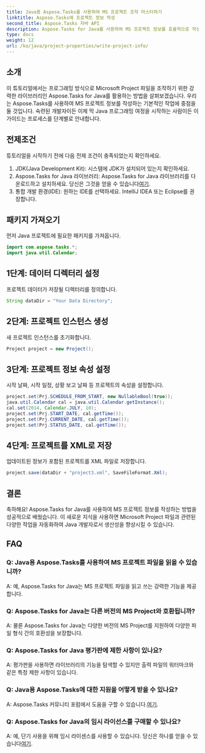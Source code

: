 ```yaml
---
title: Java용 Aspose.Tasks를 사용하여 MS 프로젝트 조작 마스터하기
linktitle: Aspose.Tasks에 프로젝트 정보 작성
second_title: Aspose.Tasks 자바 API
description: Aspose.Tasks for Java를 사용하여 MS 프로젝트 정보를 효율적으로 작성하는 방법을 알아보세요. Java 개발자를 위한 단계별 가이드입니다.
type: docs
weight: 12
url: /ko/java/project-properties/write-project-info/
---
```

## 소개
이 튜토리얼에서는 프로그래밍 방식으로 Microsoft Project 파일을 조작하기 위한 강력한 라이브러리인 Aspose.Tasks for Java를 활용하는 방법을 살펴보겠습니다. 우리는 Aspose.Tasks를 사용하여 MS 프로젝트 정보를 작성하는 기본적인 작업에 중점을 둘 것입니다. 숙련된 개발자이든 이제 막 Java 프로그래밍 여정을 시작하는 사람이든 이 가이드는 프로세스를 단계별로 안내합니다.
## 전제조건
튜토리얼을 시작하기 전에 다음 전제 조건이 충족되었는지 확인하세요.
1. JDK(Java Development Kit): 시스템에 JDK가 설치되어 있는지 확인하세요.
2.  Aspose.Tasks for Java 라이브러리: Aspose.Tasks for Java 라이브러리를 다운로드하고 설치하세요. 당신은 그것을 얻을 수 있습니다[여기](https://releases.aspose.com/tasks/java/).
3. 통합 개발 환경(IDE): 원하는 IDE를 선택하세요. IntelliJ IDEA 또는 Eclipse를 권장합니다.

## 패키지 가져오기
먼저 Java 프로젝트에 필요한 패키지를 가져옵니다.
```java
import com.aspose.tasks.*;
import java.util.Calendar;
```

## 1단계: 데이터 디렉터리 설정
프로젝트 데이터가 저장될 디렉터리를 정의합니다.
```java
String dataDir = "Your Data Directory";
```
## 2단계: 프로젝트 인스턴스 생성
새 프로젝트 인스턴스를 초기화합니다.
```java
Project project = new Project();
```
## 3단계: 프로젝트 정보 속성 설정
시작 날짜, 시작 일정, 상황 보고 날짜 등 프로젝트의 속성을 설정합니다.
```java
project.set(Prj.SCHEDULE_FROM_START, new NullableBool(true));
java.util.Calendar cal = java.util.Calendar.getInstance();
cal.set(2014, Calendar.JULY, 10);
project.set(Prj.START_DATE, cal.getTime());
project.set(Prj.CURRENT_DATE, cal.getTime());
project.set(Prj.STATUS_DATE, cal.getTime());
```
## 4단계: 프로젝트를 XML로 저장
업데이트된 정보가 포함된 프로젝트를 XML 파일로 저장합니다.
```java
project.save(dataDir + "project3.xml", SaveFileFormat.Xml);
```

## 결론
축하해요! Aspose.Tasks for Java를 사용하여 MS 프로젝트 정보를 작성하는 방법을 성공적으로 배웠습니다. 이 새로운 지식을 사용하면 Microsoft Project 파일과 관련된 다양한 작업을 자동화하여 Java 개발자로서 생산성을 향상시킬 수 있습니다.
## FAQ
### Q: Java용 Aspose.Tasks를 사용하여 MS 프로젝트 파일을 읽을 수 있습니까?
A: 예, Aspose.Tasks for Java는 MS 프로젝트 파일을 읽고 쓰는 강력한 기능을 제공합니다.
### Q: Aspose.Tasks for Java는 다른 버전의 MS Project와 호환됩니까?
A: 물론 Aspose.Tasks for Java는 다양한 버전의 MS Project를 지원하여 다양한 파일 형식 간의 호환성을 보장합니다.
### Q: Aspose.Tasks for Java 평가판에 제한 사항이 있나요?
A: 평가판을 사용하면 라이브러리의 기능을 탐색할 수 있지만 출력 파일의 워터마크와 같은 특정 제한 사항이 있습니다.
### Q: Java용 Aspose.Tasks에 대한 지원을 어떻게 받을 수 있나요?
 A: Aspose.Tasks 커뮤니티 포럼에서 도움을 구할 수 있습니다.[여기](https://forum.aspose.com/c/tasks/15).
### Q: Aspose.Tasks for Java의 임시 라이선스를 구매할 수 있나요?
 A: 예, 단기 사용을 위해 임시 라이센스를 사용할 수 있습니다. 당신은 하나를 얻을 수 있습니다[여기](https://purchase.aspose.com/temporary-license/).